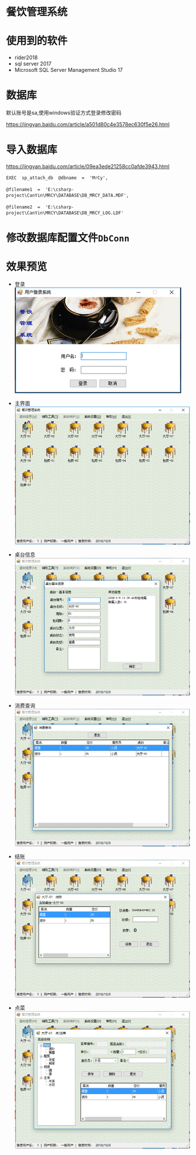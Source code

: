 # 餐饮管理系统


# 使用到的软件
- rider2018
- sql server 2017
- Microsoft SQL Server Management Studio 17

# 数据库
默认账号是sa,使用windows验证方式登录修改密码

https://jingyan.baidu.com/article/a501d80c4e3578ec630f5e26.html

# 导入数据库
https://jingyan.baidu.com/article/09ea3ede21258cc0afde3943.html

```
EXEC  sp_attach_db  @dbname  =  'MrCy',     

@filename1  =  'E:\csharp-project\CanYin\MRCY\DATABASE\DB_MRCY_DATA.MDF',     

@filename2  =  'E:\csharp-project\CanYin\MRCY\DATABASE\DB_MRCY_LOG.LDF'
```

# 修改数据库配置文件`DbConn`


# 效果预览
- 登录    
![登录](MRCY/IMAGE/login.png)

- 主界面    
![主界面](MRCY/IMAGE/main.png)

- 桌台信息    
![桌台信息](MRCY/IMAGE/desk.png)

- 消费查询    
![消费查询](MRCY/IMAGE/consume.png)

- 结账
![结账](MRCY/IMAGE/money.png)

- 点菜    
![点菜](MRCY/IMAGE/order.png)